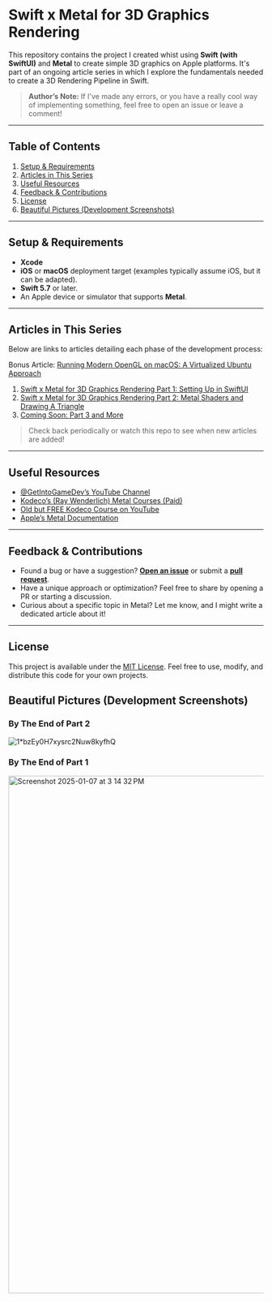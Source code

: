 # Swift x Metal for 3D Graphics Rendering

This repository contains the project I created whist using **Swift (with SwiftUI)** and **Metal** to create simple 3D graphics on Apple platforms. 
It's part of an ongoing article series in which I explore the fundamentals needed to create a 3D Rendering Pipeline in Swift.

> **Author’s Note:** If I've made any errors, or you have a really cool way of implementing something, feel free to open an issue or leave a comment!

---

## Table of Contents

1. [Setup & Requirements](#setup--requirements)  
2. [Articles in This Series](#articles-in-this-series)  
3. [Useful Resources](#useful-resources)  
4. [Feedback & Contributions](#feedback--contributions)  
5. [License](#license)  
6. [Beautiful Pictures (Development Screenshots)](#Beautiful--Pictures--(Development--Screenshots))   
---

## Setup & Requirements

- **Xcode**
- **iOS** or **macOS** deployment target (examples typically assume iOS, but it can be adapted).
- **Swift 5.7** or later.
- An Apple device or simulator that supports **Metal**.

---

## Articles in This Series

Below are links to articles detailing each phase of the development process:

Bonus Article: [Running Modern OpenGL on macOS: A Virtualized Ubuntu Approach](https://medium.com/codex/running-modern-opengl-on-macos-a-virtualized-ubuntu-approach-4730c99dc611)

1. [Swift x Metal for 3D Graphics Rendering Part 1: Setting Up in SwiftUI](https://medium.com/@carlosmbe/swift-x-metal-for-3d-graphics-rendering-part-1-setting-up-in-swiftui-d2e90d6e5ec3)  
2. [Swift x Metal for 3D Graphics Rendering Part 2: Metal Shaders and Drawing A Triangle](https://medium.com/@carlosmbe/swift-x-metal-for-3d-graphics-rendering-part-2-metal-shaders-and-drawing-a-triangle-bf6803c108d4)  
3. [Coming Soon: Part 3 and More](https://carlosmbe.medium.com)  

> Check back periodically or watch this repo to see when new articles are added!

---

## Useful Resources

- [@GetIntoGameDev’s YouTube Channel](https://www.youtube.com/c/GetIntoGameDev)  
- [Kodeco’s (Ray Wenderlich) Metal Courses (Paid)](https://www.kodeco.com/1258241-3d-graphics-with-metal)  
- [Old but FREE Kodeco Course on YouTube](https://www.youtube.com/playlist?list=PL23Revp-82LJG3vcDPm8w7b5HTKjBOY0W)  
- [Apple’s Metal Documentation](https://developer.apple.com/metal/)

---

## Feedback & Contributions

- Found a bug or have a suggestion? **[Open an issue](../../issues)** or submit a **[pull request](../../pulls)**.  
- Have a unique approach or optimization? Feel free to share by opening a PR or starting a discussion.  
- Curious about a specific topic in Metal? Let me know, and I might write a dedicated article about it!

---

## License

This project is available under the [MIT License](LICENSE). Feel free to use, modify, and distribute this code for your own projects.

## Beautiful Pictures (Development Screenshots)

### By The End of Part 2

![1*bzEy0H7xysrc2Nuw8kyfhQ](https://github.com/user-attachments/assets/e75ed0fb-72fd-44b0-a9bf-794dae88ad93)

### By The End of Part 1
<img width="1020" alt="Screenshot 2025-01-07 at 3 14 32 PM" src="https://github.com/user-attachments/assets/7f8f362e-f96a-46a1-925b-47940cca9364" />


